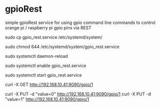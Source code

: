 # gpioRest
simple gpioRest service for using gpio command line commands to control orange pi / raspberry pi gpio pins via REST



sudo cp gpio_rest.service /etc/systemd/system/

sudo chmod 644 /etc/systemd/system/gpio_rest.service

sudo systemctl daemon-reload

sudo systemctl enable gpio_rest.service

sudo systemctl start gpio_rest.service


curl -X GET http://192.168.10.41:9090/gpio/1

curl -X PUT -d "value=0" http://192.168.10.41:9090/gpio/1
curl -X PUT -d "value=1" http://192.168.10.41:9090/gpio/1
